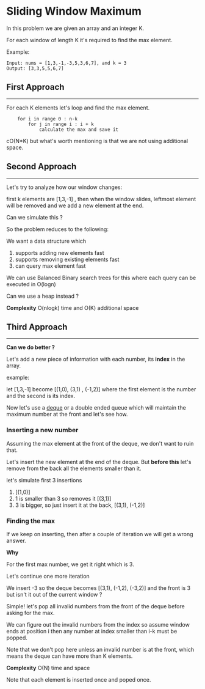 # **Sliding Window Maximum**

In this problem we are given an array and an integer K.

For each window of length K it's required to find the max element.

Example:
```
Input: nums = [1,3,-1,-3,5,3,6,7], and k = 3
Output: [3,3,5,5,6,7] 
```

## First Approach
--------------

For each K elements let's loop and find the max element.
```
    for i in range 0 : n-k
        for j in range i : i + k
            calculate the max and save it
```

cO(N*K) but what's worth mentioning is that we are not using additional space.

## Second Approach
-----------------

Let's try to analyze how our window changes:

first k elements are [1,3,-1] , then when the window slides, leftmost element will be removed and we add a new element at the end.

Can we simulate this ?

So the problem reduces to the following:

We want a data structure which

1. supports adding new elements fast
2. supports removing existing elements fast
3. can query max element fast

We can use Balanced Binary search trees for this where each query can be executed in O(logn)

Can we use a heap instead ?

**Complexity** O(nlogk) time and O(K) additional space

## Third Approach
-----------------

**Can we do better ?**

Let's add a new piece of information with each number, its **index** in the array.

example:

let [1,3,-1] become [(1,0), (3,1) , (-1,2)] where the first element is the number and the second is its index.

Now let's use a [deque](https://www.geeksforgeeks.org/deque-set-1-introduction-applications/) or a double ended queue which will maintain the maximum number at the front and let's see how.

### Inserting a new number

Assuming the max element at the front of the deque, we don't want to ruin that.

Let's insert the new element at the end of the deque.
But **before this** let's remove from the back all the elements smaller than it.

let's simulate first 3 insertions
1. [(1,0)]
2. 1 is smaller than 3 so removes it [(3,1)]
3. 3 is bigger, so just insert it at the back, [(3,1), (-1,2)]

### Finding the max

If we keep on inserting, then after a couple of iteration we will get a wrong answer.

**Why**

For the first max number, we get it right which is 3.


Let's continue one more iteration

We insert -3 so the deque becomes [(3,1), (-1,2), (-3,2)] and the front is 3 but isn't it out of the current window ?

Simple! let's pop all invalid numbers from the front of the deque before asking for the max.

We can figure out the invalid numbers from the index so assume window ends at position i then any number at index smaller than i-k must be popped.

Note that we don't pop here unless an invalid number is at the front, which means the deque can have more than K elements.

**Complexity** O(N) time and space

Note that each element is inserted once and poped once.

